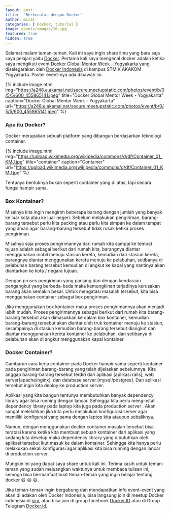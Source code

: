```yaml
---
layout: post
title:  "Berkenalan dengan Docker"
author: miral
categories: [ Docker, tutorial ]
image: assets/images/10.jpg
featured: true
hidden: true
---
```


Selamat malam teman-teman. Kali ini saya ingin share ilmu yang baru saja saya pelajari yaitu [Docker](http://docker.com). Pertama kali saya mengenal docker adalah ketika saya mengikuti event [Docker Global Mentor Week - Yogyakarta](https://www.meetup.com/Docker-Indonesia/events/235327661/) yang diselegarakan oleh [Docker Indonesia](https://www.meetup.com/Docker-Indonesia)
di kampus STMIK AKAKOM Yogyakarta. Poster event-nya ada dibawah ini.

{% include image.html
    img="https://a248.e.akamai.net/secure.meetupstatic.com/photos/event/b/0/5/5/600_455865141.jpeg"
    title="Docker Global Mentor Week - Yogyakarta"
    caption="Docker Global Mentor Week - Yogyakarta"
    url="https://a248.e.akamai.net/secure.meetupstatic.com/photos/event/b/0/5/5/600_455865141.jpeg" %}


### Apa itu Docker?
Docker merupakan sebuah platform yang dibangun berdasarkan teknologi container.

{% include image.html
    img="https://upload.wikimedia.org/wikipedia/commons/d/df/Container_01_KMJ.jpg"
    title="container"
    caption="Container"
    url="https://upload.wikimedia.org/wikipedia/commons/d/df/Container_01_KMJ.jpg" %}

<!-- ![container](https://upload.wikimedia.org/wikipedia/commons/d/df/Container_01_KMJ.jpg)
*Coba* -->

Tentunya bentuknya bukan seperti container yang di atas, tapi secara fungsi hampir sama.

### Box Kontainer?
Misalnya kita ingin mengirim beberapa barang dengan jumlah yang banyak ke luar kota atau ke luar negeri. Sebelum melakukan pengiriman, barang-barang tersebut perlu kita packing atau perlu kita simpan ke dalam tempat yang aman agar barang-barang tersebut tidak rusak ketika proses pengiriman.

Misalnya saja proses pengirimannya dari rumah kita sampai ke tempat tujuan adalah sebagai berikut dari rumah kita, barangnya diantar menggunakan mobil menuju stasiun kereta, kemudian dari stasiun kereta, barangnya diantar menggunakan kereta menuju ke pelabuhan, setibanya di pelabuhan barang tersebut kemudian di angkut ke kapal yang nantinya akan diantarkan ke kota / negara tujuan.

Dengan proses pengiriman yang panjang dan dengan kendaraan pengangkut yang berbeda-beda maka kemungkinan terjadinya kerusakan barang akan semakin besar. Untuk mengatasi masalah tersebut, kita bisa menggunakan container sebagai box pengiriman.

Jika menggunakan box kontainer maka proses pengirimannya akan menjadi lebih mudah. Proses pengirimannya sebagai berikut dari rumah kita barang-barang tersebut akan dimasukkan ke dalam box kontainer, kemudian barang-barang tersebut akan diantar oleh truk kontainer menuju ke stasiun, sesampainya di stasiun kemudian barang-barang tersebut diangkut dan diantar menggunakan kereta kontainer ke pelabuhan, dan setibanya di pelabuhan akan di angkut menggunakan kapal kontainer.

### Docker Container?
Gambaran cara kerja container pada Docker hampir sama seperti kontainer pada pengiriman barang-barang yang telah dijelaskan sebelumnya. Kita anggap barang-barang tersebut terdiri dari aplikasi [aplikasi rails], web server[apache/nginx], dan database server [mysql/postgres]. Dan aplikasi tersebut ingin kita deploy ke production server.

Aplikasi yang kita bangun tentunya membutuhkan banyak dependency library agar bisa running dengan lancar. Sehingga kita perlu menginstall dependency library pada laptop kita juga pada production server . Akan sangat melelahkan jika kita perlu melakukan konfigurasi server agar memiliki konfigurasi yang sama dengan laptop kita ataupun sebaliknya.


Namun, dengan menggunakan docker container masalah tersebut bisa teratasi karena ketika kita membuat sebuah kontainer dari aplikasi yang sedang kita develop maka dependency library yang dibutuhkan oleh aplikasi tersebut ikut masuk ke dalam kontainer. Sehingga kita hanya perlu melakukan sekali konfigurasi agar aplikasi kita bisa running dengan lancar di production server.

Mungkin ini yang dapat saya share untuk kali ini. Terima kasih untuk teman-teman yang sudah meluangkan waktunya untuk membaca tulisan ini, semoga bisa bermanfaat buat teman-teman yang ingin belajar tentang docker :smile: :smile: :smile:.

Jika teman-teman ingin bergabung dan mendapatkan info event-event yang akan di adakan oleh Docker Indonesia, bisa langsung join di meetup Docker indonesia di [sini](https://www.meetup.com/Docker-Indonesia/), atau bisa join di group facebook [Docker.ID](https://telegram.me/dockerid) atau di Group Telegram [Docker.id](https://telegram.me/dockerid).
